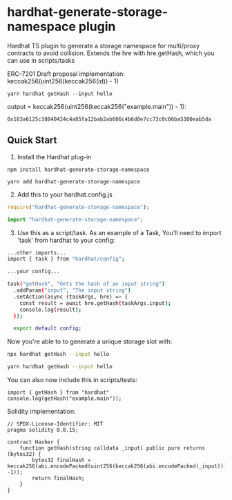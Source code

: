 # hardhat-generate-storage-namespace plugin

Hardhat TS plugin to generate a storage namespace for multi/proxy contracts to avoid collision.
Extends the hre with hre.getHash, which you can use in scripts/tasks

ERC-7201 Draft proposal implementation: keccak256(uint256(keccak256(id)) - 1)

```
yarn hardhat getHash --input hello
```

output = keccak256(uint256(keccak256("example.main")) - 1):

```
0x183a6125c38840424c4a85fa12bab2ab606c4b6d0e7cc73c0c06ba5300eab5da
```

## Quick Start

1. Install the Hardhat plug-in

```npm
npm install hardhat-generate-storage-namespace
```

```yarn
yarn add hardhat-generate-storage-namespace
```

2. Add this to your hardhat.config.js

```js
require("hardhat-generate-storage-namespace");
```

```ts
import "hardhat-generate-storage-namespace";
```

3. Use this as a script/task. As an example of a Task, You'll need to import 'task' from hardhat to your config:

```bash
...other imports...
import { task } from "hardhat/config";

...your config...

task("getHash", "Gets the hash of an input string")
  .addParam("input", "The input string")
  .setAction(async (taskArgs, hre) => {
    const result = await hre.getHash(taskArgs.input);
    console.log(result);
  });

  export default config;
```

Now you're able to to generate a unique storage slot with:

```bash
npx hardhat getHash --input hello
```

```bash
yarn hardhat getHash --input hello
```

You can also now include this in scripts/tests:

```
import { getHash } from "hardhat"
console.log(getHash("example.main"));
```

Solidity implementation:

```
// SPDX-License-Identifier: MIT
pragma solidity 0.8.15;

contract Hasher {
    function getHash(string calldata _input) public pure returns (bytes32) {
        bytes32 finalHash = keccak256(abi.encodePacked(uint256(keccak256(abi.encodePacked(_input))) -1));
        return finalHash;
    }
}
```

